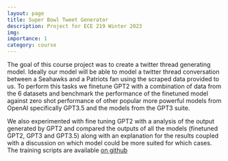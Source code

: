 ```yaml
---
layout: page
title: Super Bowl Tweet Generator
description: Project for ECE 219 Winter 2023
img: 
importance: 1
category: course
---
```


The goal of this course project was to create a twitter thread generating model. Ideally our model will be able to model a twitter thread conversation between a Seahawks and a Patriots fan using the scraped data provided to us. To perform this tasks we finetune GPT2 with a combination of data from the 6 datasets and benchmark the performance of the finetuned model against zero shot performance of other popular more powerful models from OpenAI specifically GPT3.5 and the models from the GPT3 suite.

We also experimented with fine tuning GPT2 with a analysis of the output generated by GPT2 and compared the outputs of all the models (finetuned GPT2, GPT3 and GPT3.5) along with an explanation for the results coupled with a discussion on which model could be more suited for which cases.
The training scripts are available <a href="https://github.com/balaji1312/large-scale-data-mining"> on github </a>
